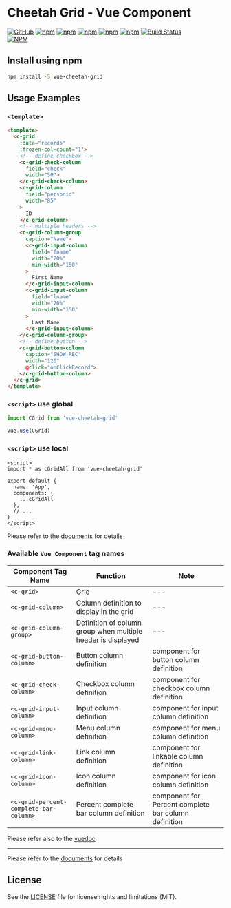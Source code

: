# Cheetah Grid - Vue Component

[![GitHub](https://img.shields.io/github/license/future-architect/cheetah-grid.svg)](https://github.com/future-architect/cheetah-grid)
[![npm](https://img.shields.io/npm/v/vue-cheetah-grid.svg)](https://www.npmjs.com/package/vue-cheetah-grid)
[![npm](https://img.shields.io/npm/dw/vue-cheetah-grid.svg)](http://www.npmtrends.com/vue-cheetah-grid)
[![npm](https://img.shields.io/npm/dm/vue-cheetah-grid.svg)](http://www.npmtrends.com/vue-cheetah-grid)
[![npm](https://img.shields.io/npm/dy/vue-cheetah-grid.svg)](http://www.npmtrends.com/vue-cheetah-grid)
[![npm](https://img.shields.io/npm/dt/vue-cheetah-grid.svg)](http://www.npmtrends.com/vue-cheetah-grid)
[![Build Status](https://travis-ci.org/future-architect/cheetah-grid.svg?branch=master)](https://travis-ci.org/future-architect/cheetah-grid)  
[![NPM](https://nodei.co/npm/vue-cheetah-grid.png?downloads=true&stars=true)](https://www.npmjs.com/package/vue-cheetah-grid)  

## Install using npm

```sh
npm install -S vue-cheetah-grid
```

## Usage Examples

### `<template>`

```html
<template>
  <c-grid
    :data="records"
    :frozen-col-count="1">
    <!-- define checkbox -->
    <c-grid-check-column
      field="check"
      width="50">
    </c-grid-check-column>
    <c-grid-column
      field="personid"
      width="85"
    >
      ID
    </c-grid-column>
    <!-- multiple headers -->
    <c-grid-column-group
      caption="Name">
      <c-grid-input-column
        field="fname"
        width="20%"
        min-width="150"
      >
        First Name
      </c-grid-input-column>
      <c-grid-input-column
        field="lname"
        width="20%"
        min-width="150"
      >
        Last Name
      </c-grid-input-column>
    </c-grid-column-group>
    <!-- define button -->
    <c-grid-button-column
      caption="SHOW REC"
      width="120"
      @click="onClickRecord">
    </c-grid-button-column>
  </c-grid>
</template>
```

### `<script>` use global

```js
import CGrid from 'vue-cheetah-grid'

Vue.use(CGrid)
```

### `<script>` use local

```vue
<script>
import * as cGridAll from 'vue-cheetah-grid'

export default {
  name: 'App',
  components: {
    ...cGridAll
  },
  // ...
}
</script>
```

Please refer to the [documents](https://future-architect.github.io/cheetah-grid/) for details

### Available `Vue Component` tag names

| Component Tag Name | Function | Note |
|----------|-----|---|
| `<c-grid>` | Grid | --- |
| `<c-grid-column>` | Column definition to display in the grid | --- |
| `<c-grid-column-group>` | Definition of column group when multiple header is displayed | --- |
| `<c-grid-button-column>` | Button column definition | component for button column definition |
| `<c-grid-check-column>` | Checkbox column definition | component for checkbox column definition |
| `<c-grid-input-column>` | Input column definition | component for input column definition |
| `<c-grid-menu-column>` | Menu column definition | component for menu column definition |
| `<c-grid-link-column>` | Link column definition | component for linkable column definition |
| `<c-grid-icon-column>` | Icon column definition | component for icon column definition |
| `<c-grid-percent-complete-bar-column>` | Percent complete bar column definition | component for Percent complete bar column definition |

Please refer also to the [vuedoc](https://github.com/future-architect/cheetah-grid/tree/master/docs/0.9/vuedoc)

---

Please refer to the [documents](https://future-architect.github.io/cheetah-grid/) for details

## License

See the [LICENSE](LICENSE) file for license rights and limitations (MIT).